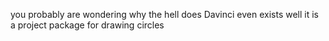 you probably are wondering why the hell does Davinci even exists
well it is a project package for drawing circles
